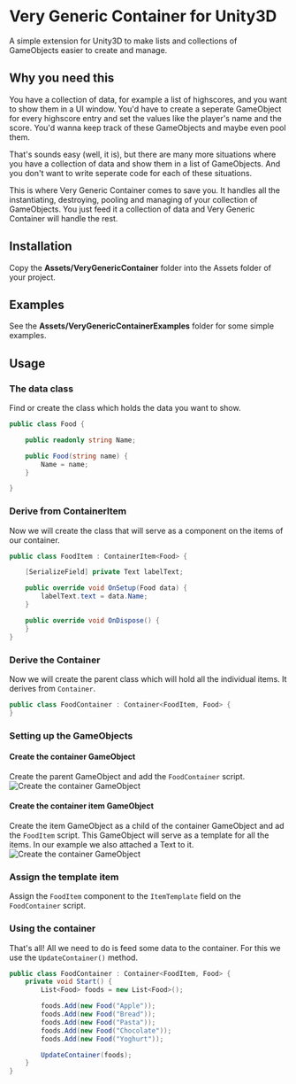# Very Generic Container for Unity3D
A simple extension for Unity3D to make lists and collections of GameObjects easier to create and manage.

## Why you need this
You have a collection of data, for example a list of highscores, and you want to show them in a UI window. You'd have to create a seperate GameObject for every highscore entry and set the values like the player's name and the score. You'd wanna keep track of these GameObjects and maybe even pool them.

That's sounds easy (well, it is), but there are many more situations where you have a collection of data and show them in a list of GameObjects. And you don't want to write seperate code for each of these situations.

This is where Very Generic Container comes to save you. It handles all the instantiating, destroying, pooling and managing of your collection of GameObjects. You just feed it a collection of data and Very Generic Container will handle the rest.

## Installation
Copy the **Assets/VeryGenericContainer** folder into the Assets folder of your project.

## Examples
See the **Assets/VeryGenericContainerExamples** folder for some simple examples.

## Usage

### The data class
Find or create the class which holds the data you want to show.
```c#
public class Food {

    public readonly string Name;

    public Food(string name) {
        Name = name;
    }

}
```

### Derive from ContainerItem
Now we will create the class that will serve as a component on the items of our container.
```c#
public class FoodItem : ContainerItem<Food> {

    [SerializeField] private Text labelText;

    public override void OnSetup(Food data) {
        labelText.text = data.Name;
    }

    public override void OnDispose() {
    }
}
```

### Derive the Container
Now we will create the parent class which will hold all the individual items. It derives from `Container`.
```c#
public class FoodContainer : Container<FoodItem, Food> {
}
```

### Setting up the GameObjects
#### Create the container GameObject
Create the parent GameObject and add the ```FoodContainer``` script. 
![Create the container GameObject](https://user-images.githubusercontent.com/2270398/47284143-8bd53400-d5e6-11e8-9c65-8b767bc1b13e.png)
#### Create the container item GameObject
Create the item GameObject as a child of the container GameObject and ad the ```FoodItem``` script. This GameObject will serve as a template for all the items. In our example we also attached a Text to it.
![Create the container GameObject](https://user-images.githubusercontent.com/2270398/47284144-8ed02480-d5e6-11e8-9a9d-c07b8662121a.png)
### Assign the template item
Assign the ```FoodItem``` component to the ```ItemTemplate``` field on the ```FoodContainer``` script. 

### Using the container
That's all! All we need to do is feed some data to the container. For this we use the ```UpdateContainer()``` method.
```c#
public class FoodContainer : Container<FoodItem, Food> {
    private void Start() {
        List<Food> foods = new List<Food>();

        foods.Add(new Food("Apple"));
        foods.Add(new Food("Bread"));
        foods.Add(new Food("Pasta"));
        foods.Add(new Food("Chocolate"));
        foods.Add(new Food("Yoghurt"));

        UpdateContainer(foods);
    }
}
```
